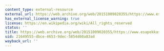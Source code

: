 ```yaml
---
content_type: external-resource
external_url: https://web.archive.org/web/20151009020355/https://www.esapekkasalonen.com/compositions/five-images-after-sappho
has_external_license_warning: true
license: https://en.wikipedia.org/wiki/All_rights_reserved
status: ''
title: https://web.archive.org/web/20151009020355/https://www.esapekkasalonen.com/compositions/five-images-after-sappho
uid: 21649555-dbce-4653-9dec-5854d60a83ad
wayback_url: ''
---
```

